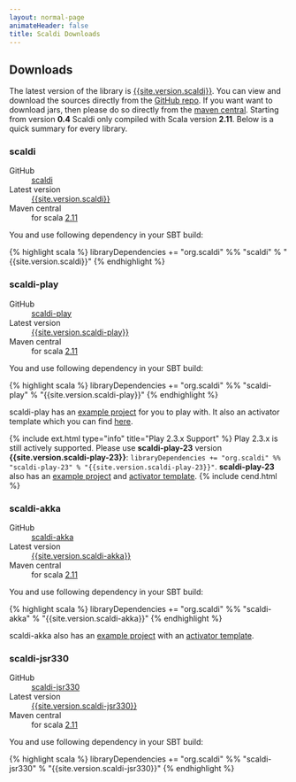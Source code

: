 ```yaml
---
layout: normal-page
animateHeader: false
title: Scaldi Downloads
---
```


## Downloads

The latest version of the library is [{{site.version.scaldi}}]({{site.link.scaldi-releases}}).
You can view and download the sources directly from the [GitHub repo]({{site.link.scaldi-github}}).
If you want want to download jars, then please do so directly from the [maven central]({{site.link.scaldi-maven}}).
Starting from version **0.4** Scaldi only compiled with Scala version **2.11**. Below is a quick summary for every library.

### scaldi

<dl class="dl-horizontal">
  <dt>GitHub</dt><dd><a target="_blank" href="{{site.link.repo.scaldi}}">scaldi</a></dd>
  <dt>Latest version</dt><dd><a target="_blank" href="{{site.link.scaldi-releases}}">{{site.version.scaldi}}</a></dd>
  <dt>Maven central</dt><dd>
    for scala <a target="_blank" href="{{site.link.maven.scaldi}}2.11%7C{{site.version.scaldi}}%7Cjar">2.11</a>
  </dd>
</dl>

You and use following dependency in your SBT build:

{% highlight scala %}
libraryDependencies += "org.scaldi" %% "scaldi" % "{{site.version.scaldi}}"
{% endhighlight %}

### scaldi-play

<dl class="dl-horizontal">
  <dt>GitHub</dt><dd><a target="_blank" href="{{site.link.repo.scaldi-play}}">scaldi-play</a></dd>
  <dt>Latest version</dt><dd><a target="_blank" href="{{site.link.scaldi-play-releases}}">{{site.version.scaldi-play}}</a></dd>
  <dt>Maven central</dt><dd>
    for scala <a target="_blank" href="{{site.link.maven.scaldi-play}}2.11%7C{{site.version.scaldi-play}}%7Cjar">2.11</a>
  </dd>
</dl>

You and use following dependency in your SBT build:

{% highlight scala %}
libraryDependencies += "org.scaldi" %% "scaldi-play" % "{{site.version.scaldi-play}}"
{% endhighlight %}

scaldi-play has an [example project]({{site.link.scaldi-play-example-github}}) for you to play with.
It also an activator template which you can find [here]({{site.link.scaldi-play-example-template}}).

{% include ext.html type="info" title="Play 2.3.x Support" %}
Play 2.3.x is still actively supported. Please use **scaldi-play-23** version **{{site.version.scaldi-play-23}}**: `libraryDependencies += "org.scaldi" %% "scaldi-play-23" % "{{site.version.scaldi-play-23}}"`.
**scaldi-play-23** also has an [example project]({{site.link.scaldi-play-example-github-23}}) and [activator template]({{site.link.scaldi-play-example-template-23}}).
{% include cend.html %}

### scaldi-akka

<dl class="dl-horizontal">
  <dt>GitHub</dt><dd><a target="_blank" href="{{site.link.repo.scaldi-akka}}">scaldi-akka</a></dd>
  <dt>Latest version</dt><dd><a target="_blank" href="{{site.link.scaldi-akka-releases}}">{{site.version.scaldi-akka}}</a></dd>
  <dt>Maven central</dt><dd>
    for scala <a target="_blank" href="{{site.link.maven.scaldi-akka}}2.11%7C{{site.version.scaldi-akka}}%7Cjar">2.11</a>
  </dd>
</dl>

You and use following dependency in your SBT build:

{% highlight scala %}
libraryDependencies += "org.scaldi" %% "scaldi-akka" % "{{site.version.scaldi-akka}}"
{% endhighlight %}

scaldi-akka also has an [example project]({{site.link.scaldi-akka-example-github}}) with an [activator template]({{site.link.scaldi-akka-example-template}}).

### scaldi-jsr330

<dl class="dl-horizontal">
  <dt>GitHub</dt><dd><a target="_blank" href="{{site.link.repo.scaldi-jsr330}}">scaldi-jsr330</a></dd>
  <dt>Latest version</dt><dd><a target="_blank" href="{{site.link.scaldi-jsr330-releases}}">{{site.version.scaldi-jsr330}}</a></dd>
  <dt>Maven central</dt><dd>
    for scala <a target="_blank" href="{{site.link.maven.scaldi}}2.11%7C{{site.version.scaldi}}%7Cjar">2.11</a>
  </dd>
</dl>

You and use following dependency in your SBT build:

{% highlight scala %}
libraryDependencies += "org.scaldi" %% "scaldi-jsr330" % "{{site.version.scaldi-jsr330}}"
{% endhighlight %}